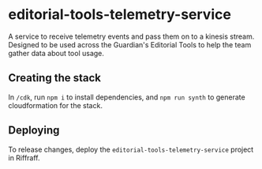 # editorial-tools-telemetry-service

A service to receive telemetry events and pass them on to a kinesis stream. Designed to be used across the Guardian's Editorial Tools to help the team gather data about tool usage.

## Creating the stack

In `/cdk`, run `npm i` to install dependencies, and `npm run synth` to generate cloudformation for the stack.

## Deploying

To release changes, deploy the `editorial-tools-telemetry-service` project in Riffraff.

